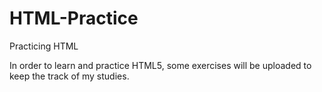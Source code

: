 # HTML-Practice
Practicing HTML

In order to learn and practice HTML5, some exercises will be uploaded to keep the track of my studies. 
